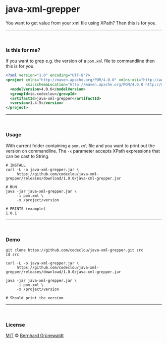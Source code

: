 # java-xml-grepper

You want to get value from your xml file using XPath? Then this is for you.

----
&nbsp;

### Is this for me?

If you want to grep e.g. the version of a `pom.xml` file to commandline then this is for you.

```xml
<?xml version="1.0" encoding="UTF-8"?>
<project xmlns="http://maven.apache.org/POM/4.0.0" xmlns:xsi="http://www.w3.org/2001/XMLSchema-instance"
         xsi:schemaLocation="http://maven.apache.org/POM/4.0.0 http://maven.apache.org/maven-v4_0_0.xsd">
  <modelVersion>4.0.0</modelVersion>
  <groupId>io.codeclou</groupId>
  <artifactId>java-xml-grepper</artifactId>
  <version>1.4.5</version>
</project>
```


----
&nbsp;

### Usage

With current folder containing a `pom.xml` file and you want to print out the version on commandline.
The `-x` parameter accepts XPath expressions that can be cast to String.

```
# INSTALL
curl -L -o java-xml-grepper.jar \
     https://github.com/codeclou/java-xml-grepper/releases/download/1.0.0/java-xml-grepper.jar

# RUN
java -jar java-xml-grepper.jar \
     -i pom.xml \
     -x /project/version
     
# PRINTS (example)
1.0.1
```

-----
&nbsp;

### Demo

```
git clone https://github.com/codeclou/java-xml-grepper.git src
cd src

curl -L -o java-xml-grepper.jar \
     https://github.com/codeclou/java-xml-grepper/releases/download/1.0.0/java-xml-grepper.jar

java -jar java-xml-grepper.jar \
     -i pom.xml \
     -x /project/version

# Should print the version
```


----
&nbsp;

### License

[MIT](https://github.com/codeclou/java-xml-grepper/blob/master/LICENSE) © [Bernhard Grünewaldt](https://github.com/clouless)
